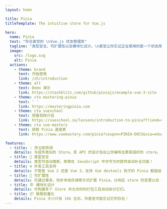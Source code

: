 ```yaml
---
layout: home

title: Pinia
titleTemplate: The intuitive store for Vue.js

hero:
  name: Pinia
  text: "符合直觉的 \nVue.js 状态管理库"
  tagline: "类型安全、可扩展性以及模块化设计。\n甚至让你忘记正在使用的是一个状态库。"
  image:
    src: /logo.svg
    alt: Pinia
  actions:
    - theme: brand
      text: 开始使用
      link: /zh/introduction
    - theme: alt
      text: Demo 演示
      link: https://stackblitz.com/github/piniajs/example-vue-3-vite
    - theme: cta mastering-pinia
      text: ' '
      link: https://masteringpinia.com
    - theme: cta vueschool
      text: 观看视频介绍
      link: https://vueschool.io/lessons/introduction-to-pinia?friend=vuerouter&utm_source=pinia&utm_medium=link&utm_campaign=homepage
    - theme: cta vue-mastery
      text: 获取 Pinia 速查表
      link: https://www.vuemastery.com/pinia?coupon=PINIA-DOCS&via=eduardo

features:
  - title: 💡 所见即所得
    details: 与组件类似的 Store。其 API 的设计旨在让你编写出更易组织的 store。
  - title: 🔑 类型安全
    details: 类型可自动推断，即使在 JavaScript 中亦可为你提供自动补全功能！
  - title: ⚙️ 开发工具支持
    details: 不管是 Vue 2 还是 Vue 3，支持 Vue devtools 钩子的 Pinia 都能给你更好的开发体验。
  - title: 🔌 可扩展性
    details: 可通过事务、同步本地存储等方式扩展 Pinia，以响应 store 的变更以及 action。
  - title: 🏗 模块化设计
    details: 可构建多个 Store 并允许你的打包工具自动拆分它们。
  - title: 📦 极致轻量化
    details: Pinia 大小只有 1kb 左右，你甚至可能忘记它的存在！
---
```


<script setup>
import HomeSponsors from '../.vitepress/theme/components/HomeSponsors.vue'
import '../.vitepress/theme/styles/home-links.css'
</script>

<HomeSponsors />
